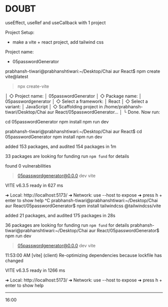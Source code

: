 # DOUBT

useEffect, useRef and useCallback with 1 project


Project Setup:
- make a vite + react project, add tailwind css

Project name:
- 05passwordGenerator

prabhansh-tiwari@prabhanshtiwari:~/Desktop/Chai aur React$ npm create vite@latest

> npx
> create-vite

│
◇  Project name:
│  05passwordGenerator
│
◇  Package name:
│  05passwordgenerator
│
◇  Select a framework:
│  React
│
◇  Select a variant:
│  JavaScript
│
◇  Scaffolding project in /home/prabhansh-tiwari/Desktop/Chai aur React/05passwordGenerator...
│
└  Done. Now run:

  cd 05passwordGenerator
  npm install
  npm run dev

prabhansh-tiwari@prabhanshtiwari:~/Desktop/Chai aur React$ 
  cd 05passwordGenerator
  npm install
  npm run dev

added 153 packages, and audited 154 packages in 1m

33 packages are looking for funding
  run `npm fund` for details

found 0 vulnerabilities

> 05passwordgenerator@0.0.0 dev
> vite


  VITE v6.3.5  ready in 627 ms

  ➜  Local:   http://localhost:5173/
  ➜  Network: use --host to expose
  ➜  press h + enter to show help
^C
prabhansh-tiwari@prabhanshtiwari:~/Desktop/Chai aur React/05passwordGenerator$ npm install tailwindcss @tailwindcss/vite

added 21 packages, and audited 175 packages in 28s

36 packages are looking for funding
  run `npm fund` for details
prabhansh-tiwari@prabhanshtiwari:~/Desktop/Chai aur React/05passwordGenerator$ npm run dev

> 05passwordgenerator@0.0.0 dev
> vite

11:53:00 AM [vite] (client) Re-optimizing dependencies because lockfile has changed

  VITE v6.3.5  ready in 1266 ms

  ➜  Local:   http://localhost:5173/
  ➜  Network: use --host to expose
  ➜  press h + enter to show help


-----------------------------------------

16:00



